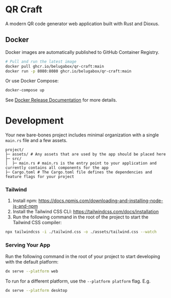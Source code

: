 # QR Craft

A modern QR code generator web application built with Rust and Dioxus.

## Docker

Docker images are automatically published to GitHub Container Registry.

```bash
# Pull and run the latest image
docker pull ghcr.io/belugabox/qr-craft:main
docker run -p 8080:8080 ghcr.io/belugabox/qr-craft:main
```

Or use Docker Compose:
```bash
docker-compose up
```

See [Docker Release Documentation](.github/DOCKER_RELEASE.md) for more details.

# Development

Your new bare-bones project includes minimal organization with a single `main.rs` file and a few assets.

```
project/
├─ assets/ # Any assets that are used by the app should be placed here
├─ src/
│  ├─ main.rs # main.rs is the entry point to your application and currently contains all components for the app
├─ Cargo.toml # The Cargo.toml file defines the dependencies and feature flags for your project
```

### Tailwind
1. Install npm: https://docs.npmjs.com/downloading-and-installing-node-js-and-npm
2. Install the Tailwind CSS CLI: https://tailwindcss.com/docs/installation
3. Run the following command in the root of the project to start the Tailwind CSS compiler:

```bash
npx tailwindcss -i ./tailwind.css -o ./assets/tailwind.css --watch
```

### Serving Your App

Run the following command in the root of your project to start developing with the default platform:

```bash
dx serve --platform web
```

To run for a different platform, use the `--platform platform` flag. E.g.
```bash
dx serve --platform desktop
```

